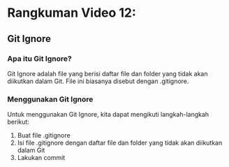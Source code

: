 # Rangkuman Video 12:
## Git Ignore
### Apa itu Git Ignore?
Git Ignore adalah file yang berisi daftar file dan folder yang tidak akan diikutkan dalam Git. File ini biasanya disebut dengan .gitignore.

### Menggunakan Git Ignore
Untuk menggunakan Git Ignore, kita dapat mengikuti langkah-langkah berikut:
1. Buat file .gitignore
2. Isi file .gitignore dengan daftar file dan folder yang tidak akan diikutkan dalam Git
3. Lakukan commit